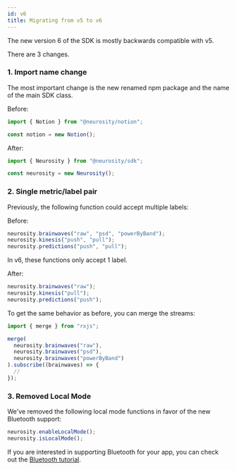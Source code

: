 ```yaml
---
id: v6
title: Migrating from v5 to v6
---
```


The new version 6 of the SDK is mostly backwards compatible with v5.

There are 3 changes.

### 1. Import name change

The most important change is the new renamed npm package and the name of the main SDK class.

Before:

```ts
import { Notion } from "@neurosity/notion";

const notion = new Notion();
```

After:

```ts
import { Neurosity } from "@neurosity/sdk";

const neurosity = new Neurosity();
```

### 2. Single metric/label pair

Previously, the following function could accept multiple labels:

Before:

```ts
neurosity.brainwaves("raw", "psd", "powerByBand");
neurosity.kinesis("push", "pull");
neurosity.predictions("push", "pull");
```

In v6, these functions only accept 1 label.

After:

```ts
neurosity.brainwaves("raw");
neurosity.kinesis("pull");
neurosity.predictions("push");
```

To get the same behavior as before, you can merge the streams:

```ts
import { merge } from "rxjs";

merge(
  neurosity.brainwaves("raw"),
  neurosity.brainwaves("psd"),
  neurosity.brainwaves("powerByBand")
).subscribe((brainwaves) => {
  //
});
```

### 3. Removed Local Mode

We've removed the following local mode functions in favor of the new Bluetooth support:

```ts
neurosity.enableLocalMode();
neurosity.isLocalMode();
```

If you are interested in supporting Bluetooth for your app, you can check out the [Bluetooth tutorial](/docs/api/streaming).
